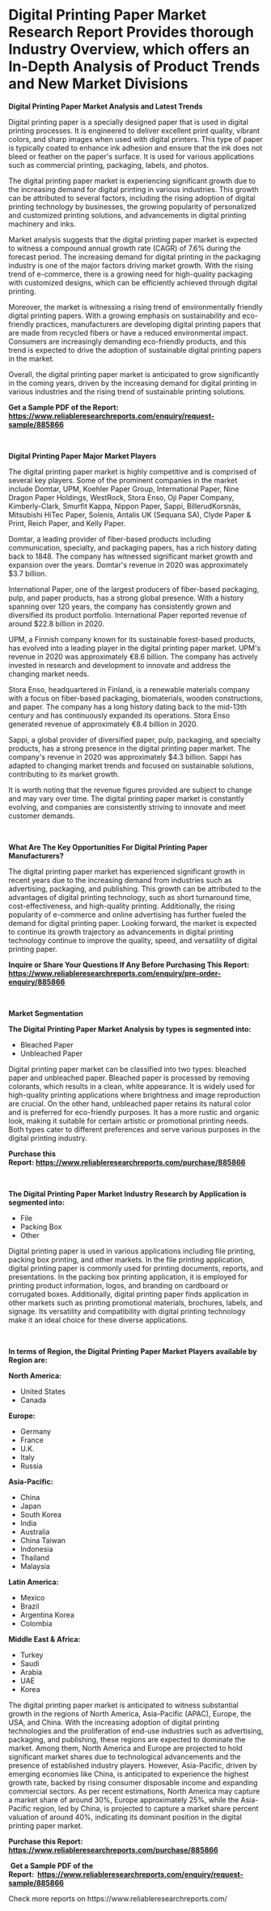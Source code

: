 <p><h1>Digital Printing Paper Market Research Report Provides thorough Industry Overview, which offers an In-Depth Analysis of Product Trends and New Market Divisions</h1></p><p><strong>Digital Printing Paper Market Analysis and Latest Trends</strong></p>
<p><p>Digital printing paper is a specially designed paper that is used in digital printing processes. It is engineered to deliver excellent print quality, vibrant colors, and sharp images when used with digital printers. This type of paper is typically coated to enhance ink adhesion and ensure that the ink does not bleed or feather on the paper's surface. It is used for various applications such as commercial printing, packaging, labels, and photos.</p><p>The digital printing paper market is experiencing significant growth due to the increasing demand for digital printing in various industries. This growth can be attributed to several factors, including the rising adoption of digital printing technology by businesses, the growing popularity of personalized and customized printing solutions, and advancements in digital printing machinery and inks.</p><p>Market analysis suggests that the digital printing paper market is expected to witness a compound annual growth rate (CAGR) of 7.6% during the forecast period. The increasing demand for digital printing in the packaging industry is one of the major factors driving market growth. With the rising trend of e-commerce, there is a growing need for high-quality packaging with customized designs, which can be efficiently achieved through digital printing.</p><p>Moreover, the market is witnessing a rising trend of environmentally friendly digital printing papers. With a growing emphasis on sustainability and eco-friendly practices, manufacturers are developing digital printing papers that are made from recycled fibers or have a reduced environmental impact. Consumers are increasingly demanding eco-friendly products, and this trend is expected to drive the adoption of sustainable digital printing papers in the market.</p><p>Overall, the digital printing paper market is anticipated to grow significantly in the coming years, driven by the increasing demand for digital printing in various industries and the rising trend of sustainable printing solutions.</p></p>
<p><strong>Get a Sample PDF of the Report:&nbsp; <a href="https://www.reliableresearchreports.com/enquiry/request-sample/885866">https://www.reliableresearchreports.com/enquiry/request-sample/885866</a></strong></p>
<p>&nbsp;</p>
<p><strong>Digital Printing Paper Major Market Players</strong></p>
<p><p>The digital printing paper market is highly competitive and is comprised of several key players. Some of the prominent companies in the market include Domtar, UPM, Koehler Paper Group, International Paper, Nine Dragon Paper Holdings, WestRock, Stora Enso, Oji Paper Company, Kimberly-Clark, Smurfit Kappa, Nippon Paper, Sappi, BillerudKorsnäs, Mitsubishi HiTec Paper, Solenis, Antalis UK (Sequana SA), Clyde Paper & Print, Reich Paper, and Kelly Paper.</p><p>Domtar, a leading provider of fiber-based products including communication, specialty, and packaging papers, has a rich history dating back to 1848. The company has witnessed significant market growth and expansion over the years. Domtar's revenue in 2020 was approximately $3.7 billion.</p><p>International Paper, one of the largest producers of fiber-based packaging, pulp, and paper products, has a strong global presence. With a history spanning over 120 years, the company has consistently grown and diversified its product portfolio. International Paper reported revenue of around $22.8 billion in 2020.</p><p>UPM, a Finnish company known for its sustainable forest-based products, has evolved into a leading player in the digital printing paper market. UPM's revenue in 2020 was approximately €8.6 billion. The company has actively invested in research and development to innovate and address the changing market needs.</p><p>Stora Enso, headquartered in Finland, is a renewable materials company with a focus on fiber-based packaging, biomaterials, wooden constructions, and paper. The company has a long history dating back to the mid-13th century and has continuously expanded its operations. Stora Enso generated revenue of approximately €8.4 billion in 2020.</p><p>Sappi, a global provider of diversified paper, pulp, packaging, and specialty products, has a strong presence in the digital printing paper market. The company's revenue in 2020 was approximately $4.3 billion. Sappi has adapted to changing market trends and focused on sustainable solutions, contributing to its market growth.</p><p>It is worth noting that the revenue figures provided are subject to change and may vary over time. The digital printing paper market is constantly evolving, and companies are consistently striving to innovate and meet customer demands.</p></p>
<p>&nbsp;</p>
<p><strong>What Are The Key Opportunities For Digital Printing Paper Manufacturers?</strong></p>
<p><p>The digital printing paper market has experienced significant growth in recent years due to the increasing demand from industries such as advertising, packaging, and publishing. This growth can be attributed to the advantages of digital printing technology, such as short turnaround time, cost-effectiveness, and high-quality printing. Additionally, the rising popularity of e-commerce and online advertising has further fueled the demand for digital printing paper. Looking forward, the market is expected to continue its growth trajectory as advancements in digital printing technology continue to improve the quality, speed, and versatility of digital printing paper.</p></p>
<p><strong>Inquire or Share Your Questions If Any Before Purchasing This Report: <a href="https://www.reliableresearchreports.com/enquiry/pre-order-enquiry/885866">https://www.reliableresearchreports.com/enquiry/pre-order-enquiry/885866</a></strong></p>
<p>&nbsp;</p>
<p><strong>Market Segmentation</strong></p>
<p><strong>The Digital Printing Paper Market Analysis by types is segmented into:</strong></p>
<p><ul><li>Bleached Paper</li><li>Unbleached Paper</li></ul></p>
<p><p>Digital printing paper market can be classified into two types: bleached paper and unbleached paper. Bleached paper is processed by removing colorants, which results in a clean, white appearance. It is widely used for high-quality printing applications where brightness and image reproduction are crucial. On the other hand, unbleached paper retains its natural color and is preferred for eco-friendly purposes. It has a more rustic and organic look, making it suitable for certain artistic or promotional printing needs. Both types cater to different preferences and serve various purposes in the digital printing industry.</p></p>
<p><strong>Purchase this Report:&nbsp;<a href="https://www.reliableresearchreports.com/purchase/885866">https://www.reliableresearchreports.com/purchase/885866</a></strong></p>
<p>&nbsp;</p>
<p><strong>The Digital Printing Paper Market Industry Research by Application is segmented into:</strong></p>
<p><ul><li>File</li><li>Packing Box</li><li>Other</li></ul></p>
<p><p>Digital printing paper is used in various applications including file printing, packing box printing, and other markets. In the file printing application, digital printing paper is commonly used for printing documents, reports, and presentations. In the packing box printing application, it is employed for printing product information, logos, and branding on cardboard or corrugated boxes. Additionally, digital printing paper finds application in other markets such as printing promotional materials, brochures, labels, and signage. Its versatility and compatibility with digital printing technology make it an ideal choice for these diverse applications.</p></p>
<p>&nbsp;</p>
<p><strong>In terms of Region, the Digital Printing Paper Market Players available by Region are:</strong></p>
<p>
    <p> <strong> North America: </strong>
        <ul>
            <li>United States</li>
            <li>Canada</li>
        </ul>
        </p> 
    <p> <strong> Europe: </strong>
        <ul>
            <li>Germany</li>
            <li>France</li>
            <li>U.K.</li>
            <li>Italy</li>
            <li>Russia</li>
        </ul>
        </p> 
    <p> <strong> Asia-Pacific: </strong>
        <ul>
            <li>China</li>
            <li>Japan</li>
            <li>South Korea</li>
            <li>India</li>
            <li>Australia</li>
            <li>China Taiwan</li>
            <li>Indonesia</li>
            <li>Thailand</li>
            <li>Malaysia</li>
        </ul>
        </p> 
    <p> <strong> Latin America: </strong>
        <ul>
            <li>Mexico</li>
            <li>Brazil</li>
            <li>Argentina Korea</li>
            <li>Colombia</li>
        </ul>
        </p> 
    <p> <strong> Middle East & Africa: </strong>
        <ul>
            <li>Turkey</li>
            <li>Saudi</li>
            <li>Arabia</li>
            <li>UAE</li>
            <li>Korea</li>
        </ul>
    </p>
    </p>
<p><p>The digital printing paper market is anticipated to witness substantial growth in the regions of North America, Asia-Pacific (APAC), Europe, the USA, and China. With the increasing adoption of digital printing technologies and the proliferation of end-use industries such as advertising, packaging, and publishing, these regions are expected to dominate the market. Among them, North America and Europe are projected to hold significant market shares due to technological advancements and the presence of established industry players. However, Asia-Pacific, driven by emerging economies like China, is anticipated to experience the highest growth rate, backed by rising consumer disposable income and expanding commercial sectors. As per recent estimations, North America may capture a market share of around 30%, Europe approximately 25%, while the Asia-Pacific region, led by China, is projected to capture a market share percent valuation of around 40%, indicating its dominant position in the digital printing paper market.</p></p>
<p><strong>Purchase this Report: <a href="https://www.reliableresearchreports.com/purchase/885866">https://www.reliableresearchreports.com/purchase/885866</a></strong></p>
<p>&nbsp;<strong>Get a Sample PDF of the Report:&nbsp;&nbsp;<a href="https://www.reliableresearchreports.com/enquiry/request-sample/885866">https://www.reliableresearchreports.com/enquiry/request-sample/885866</a></strong></p>
<p><strong></strong></p>
<p>Check more reports on https://www.reliableresearchreports.com/</p>